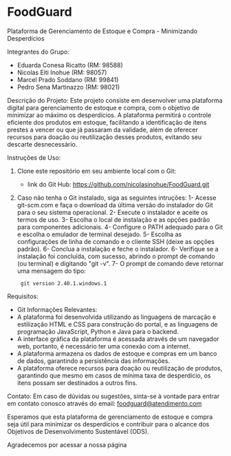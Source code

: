 # FoodGuard
Plataforma de Gerenciamento de Estoque e Compra - Minimizando Desperdícios

Integrantes do Grupo:
- Eduarda Conesa Ricatto (RM: 98588)
- Nicolas Eiti Inohue (RM: 98057)
- Marcel Prado Soddano (RM: 99841)
- Pedro Sena Martinazzo (RM: 98021)

Descrição do Projeto:
Este projeto consiste em desenvolver uma plataforma digital para gerenciamento de estoque e compra, com o objetivo de minimizar ao máximo os desperdícios. A plataforma permitirá o controle eficiente dos produtos em estoque, facilitando a identificação de itens prestes a vencer ou que já passaram da validade, além de oferecer recursos para doação ou reutilização desses produtos, evitando seu descarte desnecessário.

Instruções de Uso:
1. Clone este repositório em seu ambiente local com o Git:
	- link do Git Hub: https://github.com/nicolasinohue/FoodGuard.git

2. Caso não tenha o Git instalado, siga as seguintes intruções:
	1- Acesse git-scm.com e faça o download da última versão do instalador do Git para o seu sistema operacional.
	2- Execute o instalador e aceite os termos de uso.
	3- Escolha o local de instalação e as opções padrão para componentes adicionais.
	4- Configure o PATH adequado para o Git e escolha o emulador de terminal desejado.
	5- Escolha as configurações de linha de comando e o cliente SSH (deixe as opções padrão).
	6- Conclua a instalação e feche o instalador.
	6- Verifique se a instalação foi concluída, com sucesso, abrindo o prompt de comando (ou terminal) e digitando "git -v".
	7- O prompt de comando deve retornar uma mensagem do tipo:
		
		git version 2.40.1.windows.1
    
Requisitos:
- Git
Informações Relevantes:
- A plataforma foi desenvolvida utilizando as linguagens de marcação e estilização HTML e CSS para construção do portal, e as linguagens de programação JavaScript, Python e Java para o backend.
- A interface gráfica da plataforma é acessada através de um navegador web, portanto, é necessário ter uma conexão com a internet.
- A plataforma armazena os dados de estoque e compras em um banco de dados, garantindo a persistência das informações.
- A plataforma oferece recursos para doação ou reutilização de produtos, garantindo que mesmo em casos de mínima taxa de desperdício, os itens possam ser destinados a outros fins.

Contato:
Em caso de dúvidas ou sugestões, sinta-se à vontade para entrar em contato conosco através do email: foodguard@atendimento.com

Esperamos que esta plataforma de gerenciamento de estoque e compra seja útil para minimizar os desperdícios e contribuir para o alcance dos Objetivos de Desenvolvimento Sustentável (ODS).

Agradecemos por acessar a nossa página
